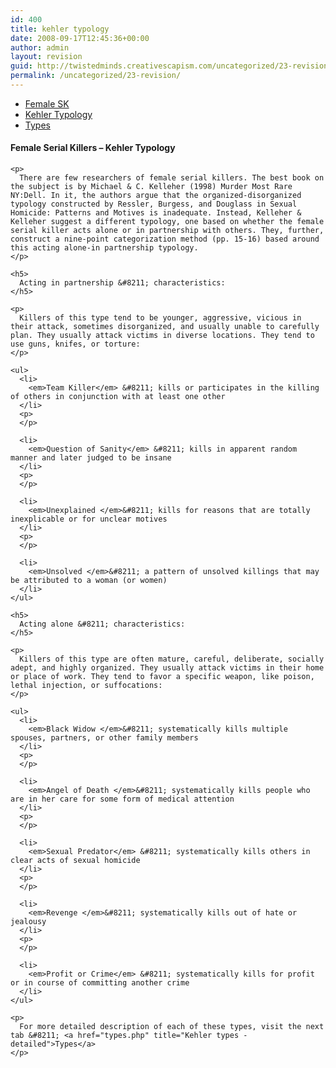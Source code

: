 ```yaml
---
id: 400
title: kehler typology
date: 2008-09-17T12:45:36+00:00
author: admin
layout: revision
guid: http://twistedminds.creativescapism.com/uncategorized/23-revision/
permalink: /uncategorized/23-revision/
---
```

<p class="dropcap-first">
  <ul id="navlist">
    <li>
      <a href="/kehler-typology/female/" title="female serial killers - Introduction">Female SK</a>
    </li>
    <li id="active">
      <a href="/kehler-typology/female serial killers/" id="current" title="Female Serial Killers - Kehler Typology">Kehler Typology</a>
    </li>
    <li>
      <a href="/kehler-typology/types/" title="Female Serial Killers Types">Types</a>
    </li>
  </ul>
  
  <div class="body">
    <h4>
      Female Serial Killers &#8211; Kehler Typology
    </h4>
    
    <p>
      There are few researchers of female serial killers. The best book on the subject is by Michael & C. Kelleher (1998) Murder Most Rare NY:Dell. In it, the authors argue that the organized-disorganized typology constructed by Ressler, Burgess, and Douglass in Sexual Homicide: Patterns and Motives is inadequate. Instead, Kelleher & Kelleher suggest a different typology, one based on whether the female serial killer acts alone or in partnership with others. They, further, construct a nine-point categorization method (pp. 15-16) based around this acting alone-in partnership typology.
    </p>
    
    <h5>
      Acting in partnership &#8211; characteristics:
    </h5>
    
    <p>
      Killers of this type tend to be younger, aggressive, vicious in their attack, sometimes disorganized, and usually unable to carefully plan. They usually attack victims in diverse locations. They tend to use guns, knifes, or torture:
    </p>
    
    <ul>
      <li>
        <em>Team Killer</em> &#8211; kills or participates in the killing of others in conjunction with at least one other
      </li>
      <p>
      </p>
      
      <li>
        <em>Question of Sanity</em> &#8211; kills in apparent random manner and later judged to be insane
      </li>
      <p>
      </p>
      
      <li>
        <em>Unexplained </em>&#8211; kills for reasons that are totally inexplicable or for unclear motives
      </li>
      <p>
      </p>
      
      <li>
        <em>Unsolved </em>&#8211; a pattern of unsolved killings that may be attributed to a woman (or women)
      </li>
    </ul>
    
    <h5>
      Acting alone &#8211; characteristics:
    </h5>
    
    <p>
      Killers of this type are often mature, careful, deliberate, socially adept, and highly organized. They usually attack victims in their home or place of work. They tend to favor a specific weapon, like poison, lethal injection, or suffocations:
    </p>
    
    <ul>
      <li>
        <em>Black Widow </em>&#8211; systematically kills multiple spouses, partners, or other family members
      </li>
      <p>
      </p>
      
      <li>
        <em>Angel of Death </em>&#8211; systematically kills people who are in her care for some form of medical attention
      </li>
      <p>
      </p>
      
      <li>
        <em>Sexual Predator</em> &#8211; systematically kills others in clear acts of sexual homicide
      </li>
      <p>
      </p>
      
      <li>
        <em>Revenge </em>&#8211; systematically kills out of hate or jealousy
      </li>
      <p>
      </p>
      
      <li>
        <em>Profit or Crime</em> &#8211; systematically kills for profit or in course of committing another crime
      </li>
    </ul>
    
    <p>
      For more detailed description of each of these types, visit the next tab &#8211; <a href="types.php" title="Kehler types - detailed">Types</a>
    </p>